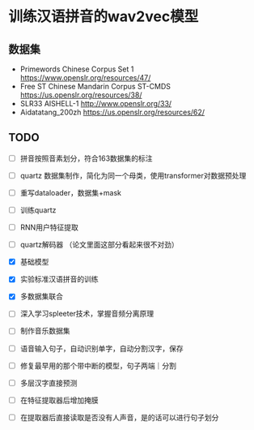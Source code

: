 # 训练汉语拼音的wav2vec模型

## 数据集
- Primewords Chinese Corpus Set 1 https://www.openslr.org/resources/47/
- Free ST Chinese Mandarin Corpus ST-CMDS https://us.openslr.org/resources/38/
- SLR33 AISHELL-1 http://www.openslr.org/33/
- Aidatatang_200zh https://us.openslr.org/resources/62/

## TODO

- [ ] 拼音按照音素划分，符合163数据集的标注
- [ ] quartz 数据集制作，简化为同一个母类，使用transformer对数据预处理
- [ ] 重写dataloader，数据集+mask
- [ ] 训练quartz


- [ ] RNN用户特征提取
- [ ] quartz解码器 （论文里面这部分看起来很不对劲）




- [x] 基础模型
- [x] 实验标准汉语拼音的训练
- [x] 多数据集联合
- [ ] 深入学习spleeter技术，掌握音频分离原理
- [ ] 制作音乐数据集
- [ ] 语音输入句子，自动识别单字，自动分割汉字，保存
- [ ] 修复最早用的那个带中断的模型，句子两端｜分割
- [ ] 多层汉字直接预测
- [ ] 在特征提取器后增加掩膜
- [ ] 在提取器后直接读取是否没有人声音，是的话可以进行句子划分